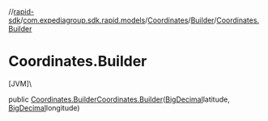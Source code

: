//[rapid-sdk](../../../../index.md)/[com.expediagroup.sdk.rapid.models](../../index.md)/[Coordinates](../index.md)/[Builder](index.md)/[Coordinates.Builder](-coordinates.-builder.md)

# Coordinates.Builder

[JVM]\

public [Coordinates.Builder](index.md)[Coordinates.Builder](-coordinates.-builder.md)([BigDecimal](https://docs.oracle.com/javase/8/docs/api/java/math/BigDecimal.html)latitude, [BigDecimal](https://docs.oracle.com/javase/8/docs/api/java/math/BigDecimal.html)longitude)
